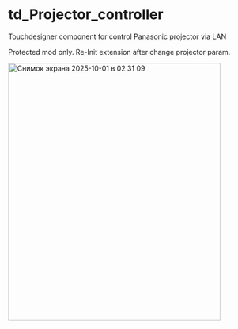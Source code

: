 # td_Projector_controller
Touchdesigner component for control Panasonic projector via LAN

Protected mod only. Re-Init extension after change projector param.

<img width="429" height="520" alt="Снимок экрана 2025-10-01 в 02 31 09" src="https://github.com/user-attachments/assets/2e9dd6f1-b685-4954-b62c-759f815697c7" />
